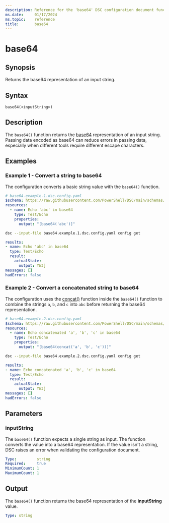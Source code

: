 ```yaml
---
description: Reference for the 'base64' DSC configuration document function
ms.date:     01/17/2024
ms.topic:    reference
title:       base64
---
```


# base64

## Synopsis

Returns the base64 representation of an input string.

## Syntax

```Syntax
base64(<inputString>)
```

## Description

The `base64()` function returns the [base64][01] representation of an input string. Passing data
encoded as base64 can reduce errors in passing data, especially when different tools require
different escape characters.

## Examples

### Example 1 - Convert a string to base64

The configuration converts a basic string value with the `base64()` function.

```yaml
# base64.example.1.dsc.config.yaml
$schema: https://raw.githubusercontent.com/PowerShell/DSC/main/schemas/2024/04/config/document.json
resources:
  - name: Echo 'abc' in base64
    type: Test/Echo
    properties:
      output: "[base64('abc')]"
```

```bash
dsc --input-file base64.example.1.dsc.config.yaml config get
```

```yaml
results:
- name: Echo 'abc' in base64
  type: Test/Echo
  result:
    actualState:
      output: YWJj
messages: []
hadErrors: false
```

### Example 2 - Convert a concatenated string to base64

The configuration uses the [concat()][02] function inside the `base64()` function to combine the
strings `a`, `b`, and `c` into `abc` before returning the base64 representation.

```yaml
# base64.example.2.dsc.config.yaml
$schema: https://raw.githubusercontent.com/PowerShell/DSC/main/schemas/2024/04/config/document.json
resources:
  - name: Echo concatenated 'a', 'b', 'c' in base64
    type: Test/Echo
    properties:
      output: "[base64(concat('a', 'b', 'c'))]"
```

```bash
dsc --input-file base64.example.2.dsc.config.yaml config get
```

```yaml
results:
- name: Echo concatenated 'a', 'b', 'c' in base64
  type: Test/Echo
  result:
    actualState:
      output: YWJj
messages: []
hadErrors: false
```

## Parameters

### inputString

The `base64()` function expects a single string as input. The function converts the value into a
base64 representation. If the value isn't a string, DSC raises an error when validating the
configuration document.

```yaml
Type:         string
Required:     true
MinimumCount: 1
MaximumCount: 1
```

## Output

The `base64()` function returns the base64 representation of the **inputString** value.

```yaml
Type: string
```

<!-- Link reference definitions -->
[01]: https://en.wikipedia.org/wiki/Base64
[02]: concat.md
